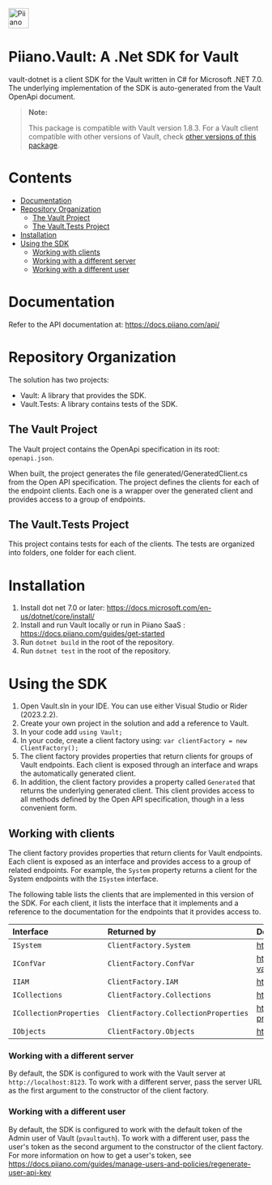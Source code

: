 <p>
  <a href="https://piiano.com/pii-data-privacy-vault/">
    <picture>
      <source media="(prefers-color-scheme: dark)" srcset="https://docs.piiano.com/img/logo-developers-dark.svg">
      <source media="(prefers-color-scheme: light)" srcset="https://docs.piiano.com/img/logo-developers.svg">
      <img alt="Piiano Vault" src="https://docs.piiano.com/img/logo-developers.svg" height="40" />
    </picture>
  </a>
</p>

# Piiano.Vault: A .Net SDK for Vault

vault-dotnet is a client SDK for the Vault written in C# for Microsoft .NET 7.0.
The underlying implementation of the SDK is auto-generated from the Vault OpenApi document.

> **Note:**
> 
> This package is compatible with Vault version 1.8.3.
> For a Vault client compatible with other versions of Vault, check [other versions of this package](https://www.nuget.org/packages/Piiano.Vault#versions-body-tab).


# Contents 

* [Documentation](#documentation)
* [Repository Organization](#repository-organization)
  * [The Vault Project](#the-vault-project)
  * [The Vault.Tests Project](#the-vaulttests-project)
* [Installation](#installation)
* [Using the SDK](#using-the-sdk)
    * [Working with clients](#working-with-clients)
  * [Working with a different server](#working-with-a-different-server)
  * [Working with a different user](#working-with-a-different-user)

# Documentation
Refer to the API documentation at: https://docs.piiano.com/api/

# Repository Organization
The solution has two projects:
- Vault: A library that provides the SDK.
- Vault.Tests: A library contains tests of the SDK.

## The Vault Project

The Vault project contains the OpenApi specification in its root: `openapi.json`.

When built, the project generates the file generated/GeneratedClient.cs from the Open API specification.
The project defines the clients for each of the endpoint clients. Each one is a wrapper over the generated client and provides access to a group of endpoints.

## The Vault.Tests Project

This project contains tests for each of the clients.
The tests are organized into folders, one folder for each client.

# Installation

1. Install dot net 7.0 or later: https://docs.microsoft.com/en-us/dotnet/core/install/
2. Install and run Vault locally or run in Piiano SaaS : https://docs.piiano.com/guides/get-started
3. Run `dotnet build` in the root of the repository.
4. Run `dotnet test` in the root of the repository.

# Using the SDK

1. Open Vault.sln in your IDE. You can use either Visual Studio or Rider (2023.2.2).
2. Create your own project in the solution and add a reference to Vault.
3. In your code add `using Vault;`
4. In your code, create a client factory using: `var clientFactory = new ClientFactory();`
5. The client factory provides properties that return clients for groups of Vault endpoints. Each client is exposed through an interface and wraps the automatically generated client.
6. In addition, the client factory provides a property called `Generated` that returns the underlying generated client. This client provides access to all methods defined by the Open API specification, though in a less convenient form.

## Working with clients

The client factory provides properties that return clients for Vault endpoints. Each client is exposed as an interface and provides access to a group of related endpoints. For example, the `System` property returns a client for the System endpoints with the `ISystem` interface.   

The following table lists the clients that are implemented in this version of the SDK. For each client, it lists the interface that it implements and a reference to the documentation for the endpoints that it provides access to.

| Interface                | Returned by                          | Documentation                                      |
|:-------------------------|:-------------------------------------|:---------------------------------------------------|
| `ISystem`                | `ClientFactory.System`               | https://docs.piiano.com/api/system/                |
| `IConfVar`               | `ClientFactory.ConfVar`              | https://docs.piiano.com/api/config-vars/           |
| `IIAM`                   | `ClientFactory.IAM`                  | https://docs.piiano.com/api/iam/                   |
| `ICollections`           | `ClientFactory.Collections`          | https://docs.piiano.com/api/collections/           |
| `ICollectionProperties`  | `ClientFactory.CollectionProperties` | https://docs.piiano.com/api/collection-properties/ |
| `IObjects`               | `ClientFactory.Objects`              | https://docs.piiano.com/api/objects/               |

### Working with a different server

By default, the SDK is configured to work with the Vault server at `http://localhost:8123`.
To work with a different server, pass the server URL as the first argument to the constructor of the client factory.

### Working with a different user

By default, the SDK is configured to work with the default token of the Admin user of Vault (`pvaultauth`).
To work with a different user, pass the user's token as the second argument to the constructor of the client factory.
For more information on how to get a user's token, see https://docs.piiano.com/guides/manage-users-and-policies/regenerate-user-api-key
